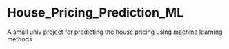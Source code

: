 # House_Pricing_Prediction_ML
A small univ project for predicting the house pricing using machine learning methods 
